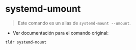 # systemd-umount

> Este comando es un alias de `systemd-mount --umount`.

- Ver documentación para el comando original:

`tldr systemd-mount`
